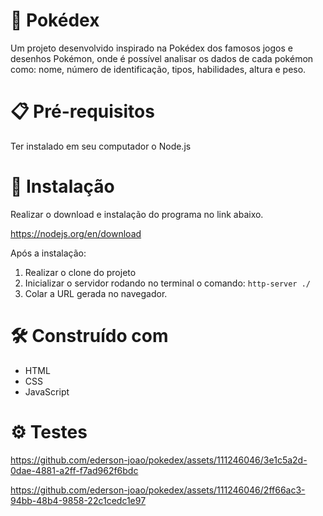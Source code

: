 # :rocket: Pokédex
Um projeto desenvolvido inspirado na Pokédex dos famosos jogos e desenhos Pokémon, onde é possível analisar os dados de cada pokémon como: nome, número de identificação, tipos, habilidades, altura e peso.

# :clipboard: Pré-requisitos
Ter instalado em seu computador o Node.js

# :wrench: Instalação

Realizar o download e instalação do programa no link abaixo. 

https://nodejs.org/en/download

Após a instalação:
1. Realizar o clone do projeto
2. Inicializar o servidor rodando no terminal o comando: `http-server ./`
3. Colar a URL gerada no navegador.

# :hammer_and_wrench: Construído com
* HTML
* CSS 
* JavaScript

# :gear: Testes
https://github.com/ederson-joao/pokedex/assets/111246046/3e1c5a2d-0dae-4881-a2ff-f7ad962f6bdc

https://github.com/ederson-joao/pokedex/assets/111246046/2ff66ac3-94bb-48b4-9858-22c1cedc1e97


